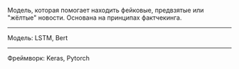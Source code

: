 Модель, которая помогает находить фейковые, предвзятые или "жёлтые" новости. Основана на принципах фактчекинга.
***
Модель: LSTM, Bert
***
Фреймворк: Keras, Pytorch
